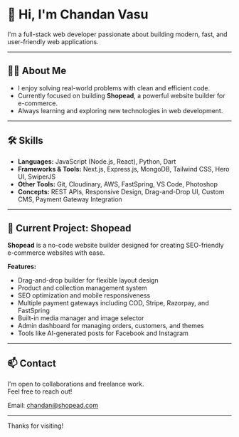 # 👋 Hi, I'm Chandan Vasu

I'm a full-stack web developer passionate about building modern, fast, and user-friendly web applications.

---

## 👨‍💻 About Me

- I enjoy solving real-world problems with clean and efficient code.
- Currently focused on building **Shopead**, a powerful website builder for e-commerce.
- Always learning and exploring new technologies in web development.

---

## 🛠 Skills

- **Languages:** JavaScript (Node.js, React), Python, Dart  
- **Frameworks & Tools:** Next.js, Express.js, MongoDB, Tailwind CSS, Hero UI, SwiperJS  
- **Other Tools:** Git, Cloudinary, AWS, FastSpring, VS Code, Photoshop  
- **Concepts:** REST APIs, Responsive Design, Drag-and-Drop UI, Custom CMS, Payment Gateway Integration

---

## 🚀 Current Project: Shopead

**Shopead** is a no-code website builder designed for creating SEO-friendly e-commerce websites with ease.

**Features:**
- Drag-and-drop builder for flexible layout design
- Product and collection management system
- SEO optimization and mobile responsiveness
- Multiple payment gateways including COD, Stripe, Razorpay, and FastSpring
- Built-in media manager and image selector
- Admin dashboard for managing orders, customers, and themes
- Tools like AI-generated posts for Facebook and Instagram

---

## 📫 Contact

I'm open to collaborations and freelance work.  
Feel free to reach out!

Email: chandan@shopead.com

---

Thanks for visiting!
